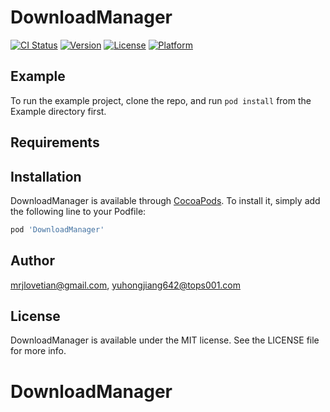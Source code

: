 # DownloadManager

[![CI Status](https://img.shields.io/travis/mrjlovetian@gmail.com/DownloadManager.svg?style=flat)](https://travis-ci.org/mrjlovetian@gmail.com/DownloadManager)
[![Version](https://img.shields.io/cocoapods/v/DownloadManager.svg?style=flat)](https://cocoapods.org/pods/DownloadManager)
[![License](https://img.shields.io/cocoapods/l/DownloadManager.svg?style=flat)](https://cocoapods.org/pods/DownloadManager)
[![Platform](https://img.shields.io/cocoapods/p/DownloadManager.svg?style=flat)](https://cocoapods.org/pods/DownloadManager)

## Example

To run the example project, clone the repo, and run `pod install` from the Example directory first.

## Requirements

## Installation

DownloadManager is available through [CocoaPods](https://cocoapods.org). To install
it, simply add the following line to your Podfile:

```ruby
pod 'DownloadManager'
```

## Author

mrjlovetian@gmail.com, yuhongjiang642@tops001.com

## License

DownloadManager is available under the MIT license. See the LICENSE file for more info.
# DownloadManager
